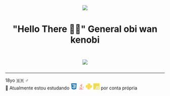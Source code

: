 <div id="header" align="center">
  <img src="https://media.giphy.com/media/LbBSU26sSRAE8/giphy.gif" width="150"/>
  <!--
I'll put my social media here later
    -->
  </div>
 
  <div align="center">
  <h1> "Hello There 👋😃" General obi wan kenobi <br> 
    <br>
  <img src="https://media.giphy.com/media/Ov5NiLVXT8JEc/giphy.gif" width="350"/>
  </div>
  
  ---
  18yo 🇧🇷  ♂️
  <br>
  📓 Atualmente estou estudando
  <img src="https://github.com/devicons/devicon/blob/master/icons/css3/css3-plain.svg" title="css3" alt="css3" width="20" height="20"/>
    <img src="https://github.com/devicons/devicon/blob/master/icons/java/java-plain.svg" title="Java" alt="Java" width="20" height="20"/>
    <img src="https://github.com/devicons/devicon/blob/master/icons/python/python-plain.svg" title="Python" alt="Python" width="20" height="20"/>
    <img src="https://github.com/devicons/devicon/blob/master/icons/javascript/javascript-plain.svg" title="JS" alt="JS" width="20" height="20"/>
  por conta própria
  <br>
  
  
